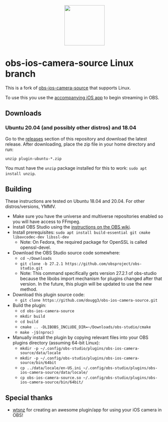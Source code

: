 <div align = "center">
<img src=".github/obs-logo.svg" width="128" height="128" />
</div>


obs-ios-camera-source Linux branch
==============
This is a fork of [obs-ios-camera-source](https://github.com/wtsnz/obs-ios-camera-source) that supports Linux.

To use this you use the [accompanying iOS app](https://obs.camera/) to begin streaming in OBS.

## Downloads

### Ubuntu 20.04 (and possibly other distros) and 18.04

Go to the [releases](https://github.com/dougg3/obs-ios-camera-source/releases) section of this repository and download the latest release. After downloading, place the zip file in your home directory and run:

```
unzip plugin-ubuntu-*.zip
```

You must have the `unzip` package installed for this to work: `sudo apt install unzip`.

## Building

These instructions are tested on Ubuntu 18.04 and 20.04. For other distros/versions, YMMV.

- Make sure you have the universe and multiverse repositories enabled so you will have access to FFmpeg.
- Install OBS Studio using the [instructions on the OBS wiki](https://obsproject.com/wiki/install-instructions#ubuntu-installation).
- Install prerequisites: `sudo apt install build-essential git cmake libavcodec-dev libssl-dev`
  - Note: On Fedora, the required package for OpenSSL is called openssl-devel.
- Download the OBS Studio source code somewhere: 
  - `cd ~/Downloads`
  - `git clone -b 27.2.1 https://github.com/obsproject/obs-studio.git`
  - Note: This command specifically gets version 27.2.1 of obs-studio because the libobs import mechanism for plugins changed after that version. In the future, this plugin will be updated to use the new method.
- Download this plugin source code:
  - `git clone https://github.com/dougg3/obs-ios-camera-source.git`
- Build the plugin:
  - `cd obs-ios-camera-source`
  - `mkdir build`
  - `cd build`
  - `cmake .. -DLIBOBS_INCLUDE_DIR=~/Downloads/obs-studio/cmake`
  - `make -j$(nproc)`
- Manually install the plugin by copying relevant files into your OBS plugins directory (assuming 64-bit Linux):
  - `mkdir -p ~/.config/obs-studio/plugins/obs-ios-camera-source/data/locale`
  - `mkdir -p ~/.config/obs-studio/plugins/obs-ios-camera-source/bin/64bit`
  - `cp ../data/locale/en-US.ini ~/.config/obs-studio/plugins/obs-ios-camera-source/data/locale/`
  - `cp obs-ios-camera-source.so ~/.config/obs-studio/plugins/obs-ios-camera-source/bin/64bit/`

## Special thanks
- [wtsnz](https://github.com/wtsnz) for creating an awesome plugin/app for using your iOS camera in OBS!
